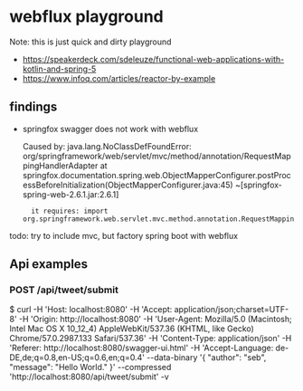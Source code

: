# webflux playground

Note: this is just quick and dirty playground

- https://speakerdeck.com/sdeleuze/functional-web-applications-with-kotlin-and-spring-5
- https://www.infoq.com/articles/reactor-by-example


## findings
- springfox swagger does not work with webflux

    Caused by: java.lang.NoClassDefFoundError: org/springframework/web/servlet/mvc/method/annotation/RequestMappingHandlerAdapter
    	at springfox.documentation.spring.web.ObjectMapperConfigurer.postProcessBeforeInitialization(ObjectMapperConfigurer.java:45) ~[springfox-spring-web-2.6.1.jar:2.6.1]
    	
    	it requires: import org.springframework.web.servlet.mvc.method.annotation.RequestMappingHandlerAdapter;
    	
    	
 todo: try to include mvc, but factory spring boot with webflux
    	
## Api examples

### POST /api/tweet/submit

 
$ curl -H 'Host: localhost:8080' -H 'Accept: application/json;charset=UTF-8' -H 'Origin: http://localhost:8080' -H 'User-Agent: Mozilla/5.0 (Macintosh; Intel Mac OS X 10_12_4) AppleWebKit/537.36 (KHTML, like Gecko) Chrome/57.0.2987.133 Safari/537.36' -H 'Content-Type: application/json' -H 'Referer: http://localhost:8080/swagger-ui.html' -H 'Accept-Language: de-DE,de;q=0.8,en-US;q=0.6,en;q=0.4' --data-binary '{
   "author": "seb",
   "message": "Hello World."
 }' --compressed 'http://localhost:8080/api/tweet/submit' -v
    	
    	